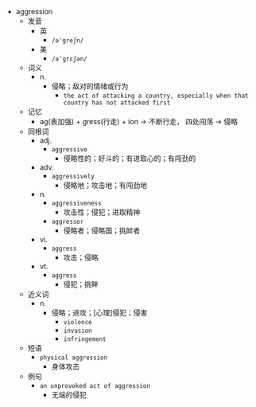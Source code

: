 - aggression
  - 发音
    - 英
      - `/ə'greʃn/`
    - 美
      - `/ə'ɡrɛʃən/`
  - 词义
    - n.
      - 侵略；敌对的情绪或行为
        - `the act of attacking a country, especially when that country has not attacked first`
  - 记忆
    - ag(表加强) + gress(行走) + ion → 不断行走， 四处闯荡 → 侵略
  - 同根词
    - adj.
      - `aggressive`
        - 侵略性的；好斗的；有进取心的；有闯劲的
    - adv.
      - `aggressively`
        - 侵略地；攻击地；有闯劲地
    - n.
      - `aggressiveness`
        - 攻击性；侵犯；进取精神
      - `aggressor`
        - 侵略者；侵略国；挑衅者
    - vi.
      - `aggress`
        - 攻击；侵略
    - vt.
      - `aggress`
        - 侵犯；挑畔
  - 近义词
    - n.
      - 侵略；进攻；[心理]侵犯；侵害
        - `violence`
        - `invasion`
        - `infringement`
  - 短语
    - `physical aggression`
      - 身体攻击 
  - 例句
    - `an unprovoked act of aggression`
      - 无端的侵犯

